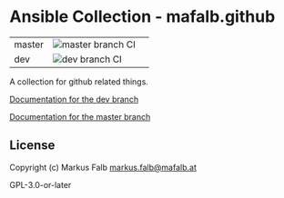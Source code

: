 # Ansible Collection - mafalb.github

||||
|---|---|---|
|master|![master branch CI](https://github.com/mafalb/ansible-collection-github/actions/workflows/CI.yml/badge.svg)|
|dev|![dev branch CI](https://github.com/mafalb/ansible-collection-github/actions/workflows/CI.yml/badge.svg?branch=dev)||

A collection for github related things.

[Documentation for the dev branch](https://mafalb.github.com/ansible_docs)

[Documentation for the master branch](https://example.com/ansible-docs/collections/mafalb/github)


## License

Copyright (c) Markus Falb <markus.falb@mafalb.at>

GPL-3.0-or-later
